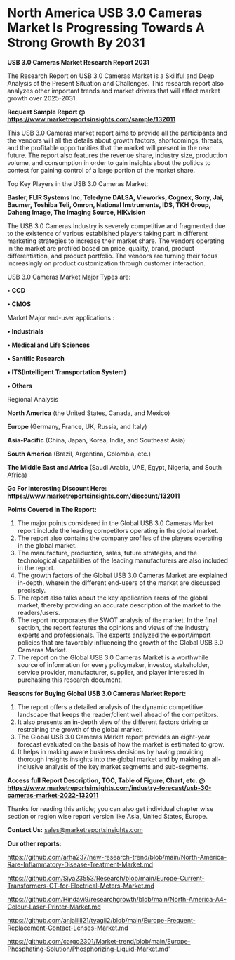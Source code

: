 # North America USB 3.0 Cameras Market Is Progressing Towards A Strong Growth By 2031

<strong>USB 3.0 Cameras Market Research Report 2031</strong>

The Research Report on USB 3.0 Cameras Market is a Skillful and Deep Analysis of the Present Situation and Challenges. This research report also analyzes other important trends and market drivers that will affect market growth over 2025-2031.

<strong>Request Sample Report @ <a href=https://www.marketreportsinsights.com/sample/132011>https://www.marketreportsinsights.com/sample/132011</a></strong>

This USB 3.0 Cameras market report aims to provide all the participants and the vendors will all the details about growth factors, shortcomings, threats, and the profitable opportunities that the market will present in the near future. The report also features the revenue share, industry size, production volume, and consumption in order to gain insights about the politics to contest for gaining control of a large portion of the market share.

Top Key Players in the USB 3.0 Cameras Market:

<strong>Basler, FLIR Systems Inc, Teledyne DALSA, Vieworks, Cognex, Sony, Jai, Baumer, Toshiba Teli, Omron, National Instruments, IDS, TKH Group, Daheng Image, The Imaging Source, HIKvision</strong>

The USB 3.0 Cameras Industry is severely competitive and fragmented due to the existence of various established players taking part in different marketing strategies to increase their market share. The vendors operating in the market are profiled based on price, quality, brand, product differentiation, and product portfolio. The vendors are turning their focus increasingly on product customization through customer interaction.

USB 3.0 Cameras Market Major Types are:

<strong>• CCD

• CMOS</strong>

Market Major end-user applications :

<strong>• Industrials

• Medical and Life Sciences

• Santific Research

• ITS(Intelligent Transportation System)

• Others</strong>

Regional Analysis

</u><strong><b>North America</b></strong> (the United States, Canada, and Mexico)

<strong><b>Europe </b></strong>(Germany, France, UK, Russia, and Italy)

<strong><b>Asia-Pacific</b></strong> (China, Japan, Korea, India, and Southeast Asia)

<strong><b>South America</b></strong> (Brazil, Argentina, Colombia, etc.)

<strong><b>The Middle East and Africa</b></strong> (Saudi Arabia, UAE, Egypt, Nigeria, and South Africa)

<strong>Go For Interesting Discount Here: <a href=https://www.marketreportsinsights.com/discount/132011>https://www.marketreportsinsights.com/discount/132011</a></strong>

<strong>Points Covered in The Report:</strong>
<ol>
  <li>The major points considered in the Global USB 3.0 Cameras Market report include the leading competitors operating in the global market.</li>
  <li>The report also contains the company profiles of the players operating in the global market.</li>
  <li>The manufacture, production, sales, future strategies, and the technological capabilities of the leading manufacturers are also included in the report.</li>
  <li>The growth factors of the Global USB 3.0 Cameras Market are explained in-depth, wherein the different end-users of the market are discussed precisely.</li>
  <li>The report also talks about the key application areas of the global market, thereby providing an accurate description of the market to the readers/users.</li>
  <li>The report incorporates the SWOT analysis of the market. In the final section, the report features the opinions and views of the industry experts and professionals. The experts analyzed the export/import policies that are favorably influencing the growth of the Global USB 3.0 Cameras Market.</li>
  <li>The report on the Global USB 3.0 Cameras Market is a worthwhile source of information for every policymaker, investor, stakeholder, service provider, manufacturer, supplier, and player interested in purchasing this research document.</li>
</ol>
<strong>Reasons for Buying Global USB 3.0 Cameras Market Report:</strong>

<ol>
  <li>The report offers a detailed analysis of the dynamic competitive landscape that keeps the reader/client well ahead of the competitors.</li>
  <li>It also presents an in-depth view of the different factors driving or restraining the growth of the global market.</li>
  <li>The Global USB 3.0 Cameras Market report provides an eight-year forecast evaluated on the basis of how the market is estimated to grow.</li>
  <li>It helps in making aware business decisions by having providing thorough insights insights into the global market and by making an all-inclusive analysis of the key market segments and sub-segments.</li>
</ol>
<strong>Access full Report Description, TOC, Table of Figure, Chart, etc. @ <a href=https://www.marketreportsinsights.com/industry-forecast/usb-30-cameras-market-2022-132011>https://www.marketreportsinsights.com/industry-forecast/usb-30-cameras-market-2022-132011</a></strong>


Thanks for reading this article; you can also get individual chapter wise section or region wise report version like Asia, United States, Europe.

<strong>Contact Us:</strong>
sales@marketreportsinsights.com

<strong>Our other reports:</strong>

<a href=https://github.com/arha237/new-research-trend/blob/main/North-America-Rare-Inflammatory-Disease-Treatment-Market.md>https://github.com/arha237/new-research-trend/blob/main/North-America-Rare-Inflammatory-Disease-Treatment-Market.md</a>

<a href=https://github.com/Siya23553/Research/blob/main/Europe-Current-Transformers-CT-for-Electrical-Meters-Market.md>https://github.com/Siya23553/Research/blob/main/Europe-Current-Transformers-CT-for-Electrical-Meters-Market.md</a>

<a href=https://github.com/Hindavi9/researchgrowth/blob/main/North-America-A4-Colour-Laser-Printer-Market.md>https://github.com/Hindavi9/researchgrowth/blob/main/North-America-A4-Colour-Laser-Printer-Market.md</a>

<a href=https://github.com/anjaliiii21/tyagii2/blob/main/Europe-Frequent-Replacement-Contact-Lenses-Market.md>https://github.com/anjaliiii21/tyagii2/blob/main/Europe-Frequent-Replacement-Contact-Lenses-Market.md</a>

<a href=https://github.com/cargo2301/Market-trend/blob/main/Europe-Phosphating-Solution/Phosphorizing-Liquid-Market.md>https://github.com/cargo2301/Market-trend/blob/main/Europe-Phosphating-Solution/Phosphorizing-Liquid-Market.md</a>"
